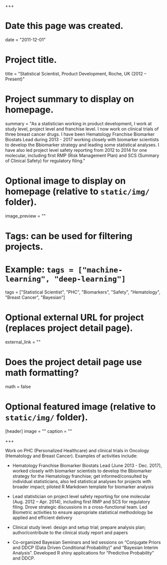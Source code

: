 +++
# Date this page was created.
date = "2011-12-01"

# Project title.
title = "Statistical Scientist, Product Development, Roche, UK (2012 – Present)"

# Project summary to display on homepage.
summary = "As a statistician working in product development, I work at study level, project level and franchise level. I now work on clinical trials of three breast cancer drugs. I have been Hematology Franchise Biomarker Biostats Lead during 2013 - 2017 working closely with biomarker scientists to develop the Bbiomarker strategy and leading some statistical analyses. I have also led project level safety reporting from 2012 to 2014 for one molecular, including first RMP (Risk Management Plan) and SCS (Summary of Clinical Safety) for regulatory filing."

# Optional image to display on homepage (relative to `static/img/` folder).
image_preview = ""

# Tags: can be used for filtering projects.
# Example: `tags = ["machine-learning", "deep-learning"]`
tags = ["Statistical Scientist", "PHC", "Biomarkers", "Safety", "Hematology", "Breast Cancer", "Bayesian"]

# Optional external URL for project (replaces project detail page).
external_link = ""

# Does the project detail page use math formatting?
math = false

# Optional featured image (relative to `static/img/` folder).
[header]
image = ""
caption = ""

+++

Work on PHC (Personalized Healthcare) and clinical trials in Oncology (Hematology and Breast Cancer). Examples of activities include:

* Hematology Franchise Biomarker Biostats Lead (June 2013 - Dec. 2017), worked closely with biomarker scientists to develop the Bbiomarker strategy for the Hematology franchise; get informed/consulted by individual statisticians, also led statistical analyses for projects with broader impact; piloted R Markdown template for biomarker analysis

* Lead statistician on project level safety reporting for one molecular (Aug. 2012 – Apr. 2014), including first RMP and SCS for regulatory filing. Drove strategic discussions in a cross-functional team. Led Biometric activities to ensure appropriate statistical methodology be applied and efficient delivery

* Clinical study level: design and setup trial; prepare analysis plan; author/contribute to the clinical study report and papers

* Co-organized Bayesian Seminars and led sessions on “Conjugate Priors and DDCP (Data Driven Conditional Probability)” and “Bayesian Interim Analysis”. Developed R shiny applications for “Predictive Probability” and DDCP.